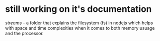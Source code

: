 # still working on it's documentation
*streams* - a folder that explains the filesystem (fs) in nodejs which helps with space and time complexities when it comes to both memory usuage and the processor.